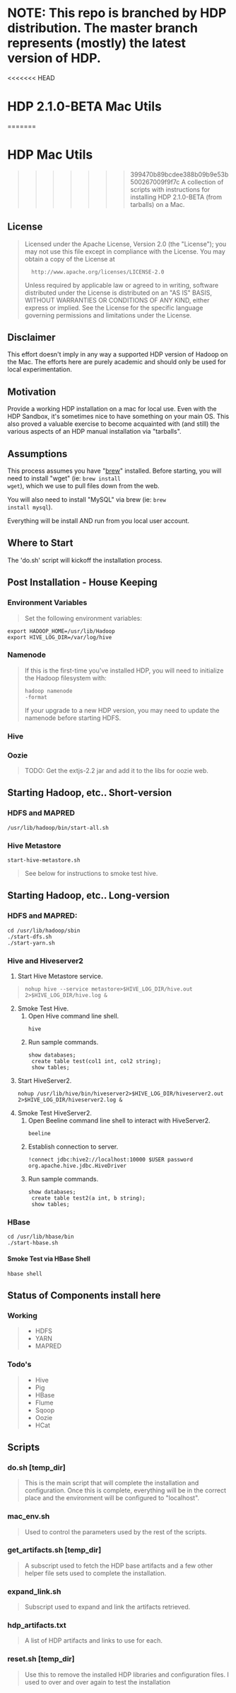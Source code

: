 # NOTE: This repo is branched by HDP distribution.  The master branch represents (mostly) the latest version of HDP.

<<<<<<< HEAD
# HDP 2.1.0-BETA Mac Utils
=======
# HDP Mac Utils
>>>>>>> 399470b89bcdee388b09b9e53b500267009f9f7c
A collection of scripts with instructions for installing HDP 2.1.0-BETA (from tarballs) on a Mac.

## License
>   Licensed under the Apache License, Version 2.0 (the "License");
>   you may not use this file except in compliance with the License.
>   You may obtain a copy of the License at
>
>       http://www.apache.org/licenses/LICENSE-2.0
>
>   Unless required by applicable law or agreed to in writing, software
>   distributed under the License is distributed on an "AS IS" BASIS,
>   WITHOUT WARRANTIES OR CONDITIONS OF ANY KIND, either express or implied.
>   See the License for the specific language governing permissions and
>   limitations under the License.

## Disclaimer
This effort doesn't imply in any way a supported HDP version of Hadoop on the Mac.  The efforts here are purely academic and should only be used for local experimentation.

## Motivation

Provide a working HDP installation on a mac for local use.  Even with the HDP Sandbox, it's sometimes nice to have something on your main OS.  This also proved a valuable exercise to become acquainted with (and still) the various aspects of an HDP manual installation via "tarballs".

## Assumptions
This process assumes you have "[brew](http://mxcl.github.io/homebrew/)" installed.  Before starting, you will need to install "wget" (ie: <code>brew install wget</code>), which we use to pull files down from the web.

You will also need to install "MySQL" via brew (ie: <code>brew install mysql</code>).

Everything will be install AND run from you local user account. 

## Where to Start
The 'do.sh' script will kickoff the installation process.

## Post Installation - House Keeping

### Environment Variables
> Set the following environment variables:
<pre><code>export HADOOP_HOME=/usr/lib/Hadoop
export HIVE_LOG_DIR=/var/log/hive</code></pre>

### Namenode
> If this is the first-time you've installed HDP, you will need to initialize the Hadoop filesystem with:
	<pre><code>hadoop namenode -format</code></pre>
> If your upgrade to a new HDP version, you may need to update the namenode before starting HDFS.

### Hive
  
### Oozie
> TODO: Get the extjs-2.2 jar and add it to the libs for oozie web.

## Starting Hadoop, etc.. Short-version
### HDFS and MAPRED
<pre><code>/usr/lib/hadoop/bin/start-all.sh</code></pre>

### Hive Metastore
<pre><code>start-hive-metastore.sh</code></pre>
> See below for instructions to smoke test hive.

## Starting Hadoop, etc.. Long-version
### HDFS and MAPRED:
<pre><code>cd /usr/lib/hadoop/sbin
./start-dfs.sh
./start-yarn.sh</code></pre>

### Hive and Hiveserver2
1. Start Hive Metastore service.
>	<pre><code>nohup hive --service metastore&gt;$HIVE_LOG_DIR/hive.out 2&gt;$HIVE_LOG_DIR/hive.log & </code></pre>
2. Smoke Test Hive.
	1. Open Hive command line shell. <pre><code>hive</code></pre>
	2. Run sample commands.
		<pre><code>show databases;
		create table test(col1 int, col2 string);
		show tables;</code></pre> 
3. Start HiveServer2.
	<pre><code>nohup /usr/lib/hive/bin/hiveserver2>$HIVE_LOG_DIR/hiveserver2.out 2>$HIVE_LOG_DIR/hiveserver2.log &</code></pre> 
4. Smoke Test HiveServer2.
	1. Open Beeline command line shell to interact with HiveServer2.
	   <pre><code>beeline</code></pre>
	2. Establish connection to server.
		<pre><code>!connect jdbc:hive2://localhost:10000 $USER password org.apache.hive.jdbc.HiveDriver</code></pre>
    3. Run sample commands.
		<pre><code>show databases;
		create table test2(a int, b string);
		show tables;</code></pre>
		
### HBase
<pre><code>cd /usr/lib/hbase/bin
./start-hbase.sh</code></pre>

#### Smoke Test via HBase Shell
<pre><code>hbase shell</code></pre>

## Status of Components install here

### Working
> * HDFS
> * YARN
> * MAPRED

### Todo's
> * Hive
> * Pig
> * HBase
> * Flume
> * Sqoop
> * Oozie
> * HCat

## Scripts

### do.sh [temp_dir]
> This is the main script that will complete the installation and configuration.  Once this is complete, everything will be in the correct place and the environment will be configured to "localhost".

### mac_env.sh
> Used to control the parameters used by the rest of the scripts.

### get_artifacts.sh [temp_dir]
> A subscript used to fetch the HDP base artifacts and a few
> other helper file sets used to complete the installation.

### expand_link.sh
> Subscript used to expand and link the artifacts retrieved.

### hdp_artifacts.txt
> A list of HDP artifacts and links to use for each.

### reset.sh [temp_dir]
> Use this to remove the installed HDP libraries and configuration files. I used to over and over again to test the installation